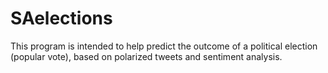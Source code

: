 # SAelections

This program is intended to help predict the outcome of a political election (popular vote), based on polarized tweets and sentiment analysis.
